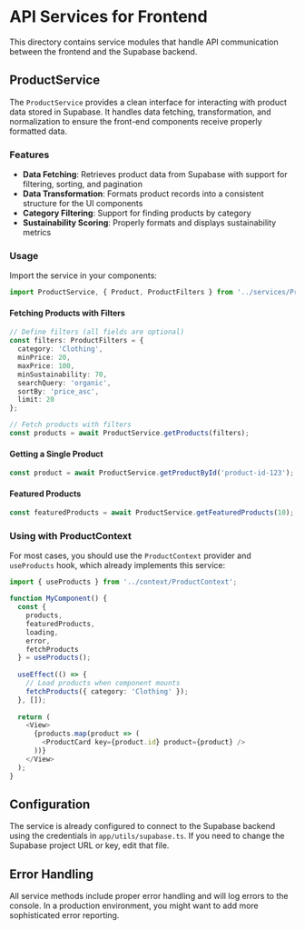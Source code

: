 # API Services for Frontend

This directory contains service modules that handle API communication between the frontend and the Supabase backend.

## ProductService

The `ProductService` provides a clean interface for interacting with product data stored in Supabase. It handles data fetching, transformation, and normalization to ensure the front-end components receive properly formatted data.

### Features

- **Data Fetching**: Retrieves product data from Supabase with support for filtering, sorting, and pagination
- **Data Transformation**: Formats product records into a consistent structure for the UI components
- **Category Filtering**: Support for finding products by category
- **Sustainability Scoring**: Properly formats and displays sustainability metrics

### Usage

Import the service in your components:

```typescript
import ProductService, { Product, ProductFilters } from '../services/ProductService';
```

#### Fetching Products with Filters

```typescript
// Define filters (all fields are optional)
const filters: ProductFilters = {
  category: 'Clothing',
  minPrice: 20,
  maxPrice: 100,
  minSustainability: 70,
  searchQuery: 'organic',
  sortBy: 'price_asc',
  limit: 20
};

// Fetch products with filters
const products = await ProductService.getProducts(filters);
```

#### Getting a Single Product

```typescript
const product = await ProductService.getProductById('product-id-123');
```

#### Featured Products

```typescript
const featuredProducts = await ProductService.getFeaturedProducts(10);
```

### Using with ProductContext

For most cases, you should use the `ProductContext` provider and `useProducts` hook, which already implements this service:

```typescript
import { useProducts } from '../context/ProductContext';

function MyComponent() {
  const { 
    products, 
    featuredProducts, 
    loading, 
    error, 
    fetchProducts 
  } = useProducts();
  
  useEffect(() => {
    // Load products when component mounts
    fetchProducts({ category: 'Clothing' });
  }, []);
  
  return (
    <View>
      {products.map(product => (
        <ProductCard key={product.id} product={product} />
      ))}
    </View>
  );
}
```

## Configuration

The service is already configured to connect to the Supabase backend using the credentials in `app/utils/supabase.ts`. If you need to change the Supabase project URL or key, edit that file.

## Error Handling

All service methods include proper error handling and will log errors to the console. In a production environment, you might want to add more sophisticated error reporting. 